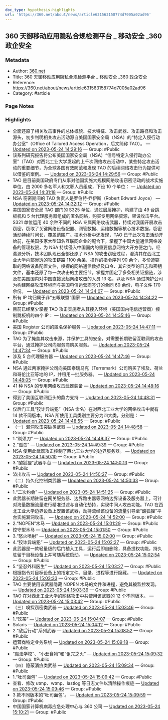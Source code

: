 ```yaml
---
doc_type: hypothesis-highlights
url: 'https://360.net/about/news/article631563158774d7005a02ad96'
---
```


## 360 天御移动应用隐私合规检测平台 _ 移动安全 _360 政企安全

### Metadata

- Author: [360.net]()
- Title: 360 天御移动应用隐私合规检测平台 _ 移动安全 _360 政企安全
- Reference: <https://360.net/about/news/article631563158774d7005a02ad96>
- Category: #article

### Page Notes

### Highlights

- 全面还原了相关攻击事件的总体概貌、技术特征、攻击武器、攻击路径和攻击源头，初步判明相关攻击活动源自美国国家安全局（NSA）的“特定入侵行动办公室”（Office of Tailored Access Operation，后文简称 TAO）。 — [Updated on 2023-05-24 14:29:16](https://hyp.is/Tm29Wvn8Ee2Q_3uM7cS29Q/360.net/about/news/article631563158774d7005a02ad96) — Group: #Public
- 该系列研究报告将公布美国国家安全局（NSA）“信号特定入侵行动办公室”（TAO）对西北工业大学发起的上千次网络攻击活动中，某些特定攻击活动的重要细节，为全球各国有效防范和发现 TAO 的后续网络攻击行为提供可以借鉴的案例。 — [Updated on 2023-05-24 14:29:56](https://hyp.is/ZoXhkvn8Ee2xqAuQ-0iw1w/360.net/about/news/article631563158774d7005a02ad96) — Group: #Public
- TAO 是目前美国政府专门从事对他国实施大规模网络攻击窃密活动的战术实施单位，由 2000 多名军人和文职人员组成，下设 10 个单位： — [Updated on 2023-05-24 14:31:18](https://hyp.is/l1oGSvn8Ee26zWP9wYGFjA/360.net/about/news/article631563158774d7005a02ad96) — Group: #Public
- NSA 窃密期间的 TAO 负责人是罗伯特·乔伊斯（Robert Edward Joyce） — [Updated on 2023-05-24 14:32:12](https://hyp.is/t4bOJvn8Ee2xe5sLwIzzNA/360.net/about/news/article631563158774d7005a02ad96) — Group: #Public
- 美国国家安全局 TAO 部门的 S325 单位，通过层层掩护，构建了由 49 台跳板机和 5 台代理服务器组成的匿名网络，购买专用网络资源，架设攻击平台。S321 单位运用 40 余种不同的 NSA 专属网络攻击武器，持续对我国开展攻击窃密，窃取了关键网络设备配置、网管数据、运维数据等核心技术数据，窃密活动持续时间长，覆盖范围广。技术分析中还发现，TAO 已于此次攻击活动开始前，在美国多家大型知名互联网企业的配合下，掌握了中国大量通信网络设备的管理权限，为 NSA 持续侵入中国国内的重要信息网络大开方便之门。经溯源分析，技术团队现已全部还原了 NSA 的攻击窃密过程，澄清其在西北工业大学内部渗透的攻击链路 1100 余条、操作的指令序列 90 余个，多份遭窃取的网络设备配置文件，嗅探的网络通信数据及口令、其它类型的日志和密钥文件，基本还原了每一次攻击的主要细节。掌握并固定了多条相关证据链，涉及在美国国内对中国直接发起网络攻击的人员 13 名，以及 NSA 通过掩护公司为构建网络攻击环境而与美国电信运营商签订的合同 60 余份，电子文件 170 余份。 — [Updated on 2023-05-24 14:34:07](https://hyp.is/--XRcPn8Ee2myFtW9cS7Uw/360.net/about/news/article631563158774d7005a02ad96) — Group: #Public
- 所有 IP 均归属于非“五眼联盟”国家 — [Updated on 2023-05-24 14:34:22](https://hyp.is/BTnrsvn9Ee2DNC_RFVWlIQ/360.net/about/news/article631563158774d7005a02ad96) — Group: #Public
- 目前已经至少掌握 TAO 攻击实施者从其接入环境（美国国内电信运营商）控制跳板机的四个 IP： — [Updated on 2023-05-24 14:35:46](https://hyp.is/NwFEdPn9Ee22va-Dx2UZ1g/360.net/about/news/article631563158774d7005a02ad96) — Group: #Public
- 美国 Register 公司的匿名保护服务 — [Updated on 2023-05-24 14:47:11](https://hyp.is/z3um7vn-Ee2de4_8At4rAA/360.net/about/news/article631563158774d7005a02ad96) — Group: #Public
- TAO 为了掩盖其攻击来源，并保护工具的安全，对需要长期驻留互联网的攻击平台，通过掩护公司向服务商购买服务。 — [Updated on 2023-05-24 14:47:34](https://hyp.is/3TG_Ovn-Ee2U9cN8kjh38w/360.net/about/news/article631563158774d7005a02ad96) — Group: #Public
- 涉及 5 台代理服务器 — [Updated on 2023-05-24 14:47:46](https://hyp.is/5HWWfPn-Ee2Xb6OYlQP3qQ/360.net/about/news/article631563158774d7005a02ad96) — Group: #Public
- NSA 通过两家掩护公司向美国泰瑞马克（Terremark）公司购买了埃及、荷兰和哥伦比亚等地的 IP，并租用一批服务器。 — [Updated on 2023-05-24 14:48:05](https://hyp.is/79sX5Pn-Ee2dfGubDbnXYg/360.net/about/news/article631563158774d7005a02ad96) — Group: #Public
- 41 种 NSA 的专用网络攻击武器装备 — [Updated on 2023-05-24 14:48:16](https://hyp.is/9hMhEPn-Ee2wIXs7iXIZZg/360.net/about/news/article631563158774d7005a02ad96) — Group: #Public
- 得到了美国互联网巨头的鼎力支持 — [Updated on 2023-05-24 14:48:31](https://hyp.is/_tDzfPn-Ee2KnePR6vAf1w/360.net/about/news/article631563158774d7005a02ad96) — Group: #Public
- 仅后门工具“狡诈异端犯”（NSA 命名）在对西北工业大学的网络攻击中就有 14 款不同版本。NSA 所使用工具类别主要分为四大类，分别是： — [Updated on 2023-05-24 14:48:55](https://hyp.is/DZ3ntvn_Ee2g5peawrPdFA/360.net/about/news/article631563158774d7005a02ad96) — Group: #Public
- （一）漏洞攻击突破类武器 — [Updated on 2023-05-24 14:48:58](https://hyp.is/D1ASvvn_Ee24SJ8ES3DUWg/360.net/about/news/article631563158774d7005a02ad96) — Group: #Public
- 1.“剃须刀” — [Updated on 2023-05-24 14:49:37](https://hyp.is/JmG9Nvn_Ee2ZKl-5RxePoA/360.net/about/news/article631563158774d7005a02ad96) — Group: #Public
- 2.“孤岛” — [Updated on 2023-05-24 14:49:39](https://hyp.is/J7mwlPn_Ee2Hk595meIYQg/360.net/about/news/article631563158774d7005a02ad96) — Group: #Public
- NSA 使用此武器攻击控制了西北工业大学的边界服务器。 — [Updated on 2023-05-24 14:50:10](https://hyp.is/Odtd6vn_Ee2v7Zc8Mn5dpQ/360.net/about/news/article631563158774d7005a02ad96) — Group: #Public
- 3.“酸狐狸”武器平台 — [Updated on 2023-05-24 14:50:13](https://hyp.is/O7L7APn_Ee2ymc80DZ1JOQ/360.net/about/news/article631563158774d7005a02ad96) — Group: #Public
- 溢出攻击 — [Updated on 2023-05-24 14:50:27](https://hyp.is/RD8EOvn_Ee2qZt8AwMyBhA/360.net/about/news/article631563158774d7005a02ad96) — Group: #Public
- （二）持久化控制类武器 — [Updated on 2023-05-24 14:50:33](https://hyp.is/R5wNTvn_Ee2DOe9cm3rS-Q/360.net/about/news/article631563158774d7005a02ad96) — Group: #Public
- 1.“二次约会” — [Updated on 2023-05-24 14:51:25](https://hyp.is/ZtYpavn_Ee2RB4-bnOM_TQ/360.net/about/news/article631563158774d7005a02ad96) — Group: #Public
- 此武器长期驻留在网关服务器、边界路由器等网络边界设备及服务器上，可针对海量数据流量进行精准过滤与自动化劫持，实现中间人攻击功能。TAO 在西北工业大学边界设备上安置该武器，劫持流经该设备的流量引导至“酸狐狸”平台实施漏洞攻击。 — [Updated on 2023-05-24 14:52:00](https://hyp.is/e4p18Pn_Ee26uA-Wv5IYRg/360.net/about/news/article631563158774d7005a02ad96) — Group: #Public
- 2.“NOPEN”木马 — [Updated on 2023-05-24 15:01:29](https://hyp.is/zsUlZvoAEe2IJv91PiDL1w/360.net/about/news/article631563158774d7005a02ad96) — Group: #Public
- 控守型木马 — [Updated on 2023-05-24 15:01:50](https://hyp.is/252kXPoAEe2u6t9ITM4G8g/360.net/about/news/article631563158774d7005a02ad96) — Group: #Public
- 3.“怒火喷射” — [Updated on 2023-05-24 15:02:00](https://hyp.is/4RFQPPoAEe2qa5vp_Y1s6A/360.net/about/news/article631563158774d7005a02ad96) — Group: #Public
- 4.“狡诈异端犯” — [Updated on 2023-05-24 15:02:27](https://hyp.is/8Y_CkPoAEe2j6NPG2QCzGg/360.net/about/news/article631563158774d7005a02ad96) — Group: #Public
- 此武器是一款轻量级的后门植入工具，运行后即自删除，具备提权功能，持久驻留于目标设备上并可随系统启动。 — [Updated on 2023-05-24 15:02:54](https://hyp.is/Abi0JPoBEe2h3eN6ucbj9g/360.net/about/news/article631563158774d7005a02ad96) — Group: #Public
- 5.“坚忍外科医生” — [Updated on 2023-05-24 15:03:27](https://hyp.is/FVhcFPoBEe2xjKcSdocdBw/360.net/about/news/article631563158774d7005a02ad96) — Group: #Public
- 根据指令对目标设备上的指定文件、目录、进程等进行隐藏。 — [Updated on 2023-05-24 15:03:33](https://hyp.is/GQVe1PoBEe2Y4Of5LPlASw/360.net/about/news/article631563158774d7005a02ad96) — Group: #Public
- TAO 主要使用该武器隐藏 NOPEN 木马的文件和进程，避免其被监控发现。 — [Updated on 2023-05-24 15:03:39](https://hyp.is/HCXdHvoBEe2u7A_aaBFxHw/360.net/about/news/article631563158774d7005a02ad96) — Group: #Public
- TAO 在对西北工业大学的网络攻击中共使用该武器的 12 个不同版本。 — [Updated on 2023-05-24 15:03:42](https://hyp.is/HiuRTvoBEe24VIec1EZ-dw/360.net/about/news/article631563158774d7005a02ad96) — Group: #Public
- （三）嗅探窃密类武器 — [Updated on 2023-05-24 15:03:46](https://hyp.is/IJ-aiPoBEe2ZNmv7skyrAg/360.net/about/news/article631563158774d7005a02ad96) — Group: #Public
- 1.“饮茶” — [Updated on 2023-05-24 15:04:07](https://hyp.is/LMXpAvoBEe2TX-spa23lGg/360.net/about/news/article631563158774d7005a02ad96) — Group: #Public
- Solaris — [Updated on 2023-05-24 15:04:12](https://hyp.is/MApjLPoBEe2edp-3vLVFnA/360.net/about/news/article631563158774d7005a02ad96) — Group: #Public
- 2.“敌后行动”系列武器 — [Updated on 2023-05-24 15:08:52](https://hyp.is/1q9sXvoBEe2XPDtfgBtLWw/360.net/about/news/article631563158774d7005a02ad96) — Group: #Public
- 运营商特定业务系统 — [Updated on 2023-05-24 15:09:18](https://hyp.is/5i2imvoBEe2MA0eTyfmYOQ/360.net/about/news/article631563158774d7005a02ad96) — Group: #Public
- “魔法学校”、“小丑食物”和“诅咒之火” — [Updated on 2023-05-24 15:09:32](https://hyp.is/7oPY7PoBEe2qbnMjQmDJpA/360.net/about/news/article631563158774d7005a02ad96) — Group: #Public
- （四）隐蔽消痕类武器 — [Updated on 2023-05-24 15:09:34](https://hyp.is/7-MOzvoBEe2dhSt3qAGW-A/360.net/about/news/article631563158774d7005a02ad96) — Group: #Public
- 1.“吐司面包” — [Updated on 2023-05-24 15:09:42](https://hyp.is/9MQ2ovoBEe2wLCtT_86M0g/360.net/about/news/article631563158774d7005a02ad96) — Group: #Public
- 查看、修改 utmp、wtmp、lastlog 等日志文件以清除操作痕迹 — [Updated on 2023-05-24 15:09:46](https://hyp.is/907SGvoBEe2KqOOypYPZlw/360.net/about/news/article631563158774d7005a02ad96) — Group: #Public
- 3 款不同版本的“吐司面包”。 — [Updated on 2023-05-24 15:09:59](https://hyp.is/_q4FHPoBEe2g8MPnRC9sZw/360.net/about/news/article631563158774d7005a02ad96) — Group: #Public
- 中国国家计算机病毒应急处理中心与 360 公司 — [Updated on 2023-05-24 15:10:21](https://hyp.is/C_pKoPoCEe24VrPC6spYEw/360.net/about/news/article631563158774d7005a02ad96) — Group: #Public
